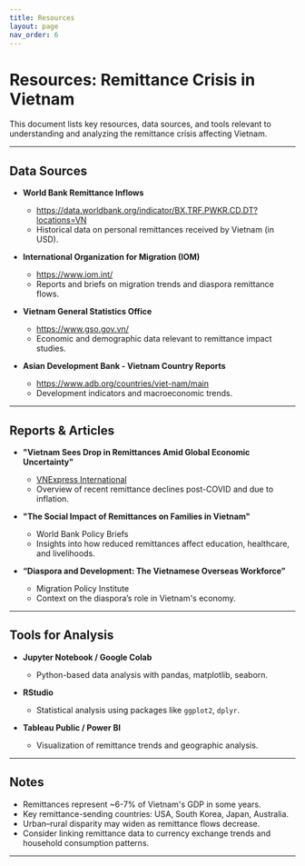 ```yaml
---
title: Resources
layout: page
nav_order: 6
---
```

# Resources: Remittance Crisis in Vietnam

This document lists key resources, data sources, and tools relevant to understanding and analyzing the remittance crisis affecting Vietnam.

---

## Data Sources

- **World Bank Remittance Inflows**
  - https://data.worldbank.org/indicator/BX.TRF.PWKR.CD.DT?locations=VN
  - Historical data on personal remittances received by Vietnam (in USD).

- **International Organization for Migration (IOM)**
  - https://www.iom.int/
  - Reports and briefs on migration trends and diaspora remittance flows.

- **Vietnam General Statistics Office**
  - https://www.gso.gov.vn/
  - Economic and demographic data relevant to remittance impact studies.

- **Asian Development Bank - Vietnam Country Reports**
  - https://www.adb.org/countries/viet-nam/main
  - Development indicators and macroeconomic trends.

---

## Reports & Articles

- **"Vietnam Sees Drop in Remittances Amid Global Economic Uncertainty"**  
  - [VNExpress International](https://e.vnexpress.net/)  
  - Overview of recent remittance declines post-COVID and due to inflation.

- **"The Social Impact of Remittances on Families in Vietnam"**  
  - World Bank Policy Briefs  
  - Insights into how reduced remittances affect education, healthcare, and livelihoods.

- **“Diaspora and Development: The Vietnamese Overseas Workforce”**  
  - Migration Policy Institute  
  - Context on the diaspora’s role in Vietnam's economy.

---

## Tools for Analysis

- **Jupyter Notebook / Google Colab**
  - Python-based data analysis with pandas, matplotlib, seaborn.

- **RStudio**
  - Statistical analysis using packages like `ggplot2`, `dplyr`.

- **Tableau Public / Power BI**
  - Visualization of remittance trends and geographic analysis.

---

## Notes

- Remittances represent ~6-7% of Vietnam's GDP in some years.
- Key remittance-sending countries: USA, South Korea, Japan, Australia.
- Urban–rural disparity may widen as remittance flows decrease.
- Consider linking remittance data to currency exchange trends and household consumption patterns.

---



